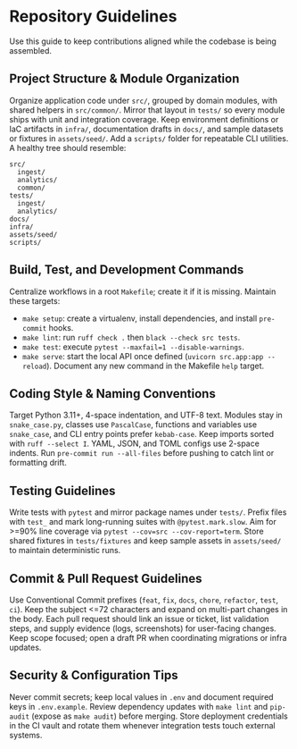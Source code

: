 # Repository Guidelines

Use this guide to keep contributions aligned while the codebase is being assembled.

## Project Structure & Module Organization
Organize application code under `src/`, grouped by domain modules, with shared helpers in `src/common/`.
Mirror that layout in `tests/` so every module ships with unit and integration coverage.
Keep environment definitions or IaC artifacts in `infra/`, documentation drafts in `docs/`, and sample datasets or fixtures in `assets/seed/`.
Add a `scripts/` folder for repeatable CLI utilities. A healthy tree should resemble:

~~~
src/
  ingest/
  analytics/
  common/
tests/
  ingest/
  analytics/
docs/
infra/
assets/seed/
scripts/
~~~

## Build, Test, and Development Commands
Centralize workflows in a root `Makefile`; create it if it is missing.
Maintain these targets:
- `make setup`: create a virtualenv, install dependencies, and install `pre-commit` hooks.
- `make lint`: run `ruff check .` then `black --check src tests`.
- `make test`: execute `pytest --maxfail=1 --disable-warnings`.
- `make serve`: start the local API once defined (`uvicorn src.app:app --reload`).
Document any new command in the Makefile `help` target.

## Coding Style & Naming Conventions
Target Python 3.11+, 4-space indentation, and UTF-8 text.
Modules stay in `snake_case.py`, classes use `PascalCase`, functions and variables use `snake_case`, and CLI entry points prefer `kebab-case`.
Keep imports sorted with `ruff --select I`.
YAML, JSON, and TOML configs use 2-space indents.
Run `pre-commit run --all-files` before pushing to catch lint or formatting drift.

## Testing Guidelines
Write tests with `pytest` and mirror package names under `tests/`.
Prefix files with `test_` and mark long-running suites with `@pytest.mark.slow`.
Aim for >=90% line coverage via `pytest --cov=src --cov-report=term`.
Store shared fixtures in `tests/fixtures` and keep sample assets in `assets/seed/` to maintain deterministic runs.

## Commit & Pull Request Guidelines
Use Conventional Commit prefixes (`feat`, `fix`, `docs`, `chore`, `refactor`, `test`, `ci`).
Keep the subject <=72 characters and expand on multi-part changes in the body.
Each pull request should link an issue or ticket, list validation steps, and supply evidence (logs, screenshots) for user-facing changes.
Keep scope focused; open a draft PR when coordinating migrations or infra updates.

## Security & Configuration Tips
Never commit secrets; keep local values in `.env` and document required keys in `.env.example`.
Review dependency updates with `make lint` and `pip-audit` (expose as `make audit`) before merging.
Store deployment credentials in the CI vault and rotate them whenever integration tests touch external systems.
